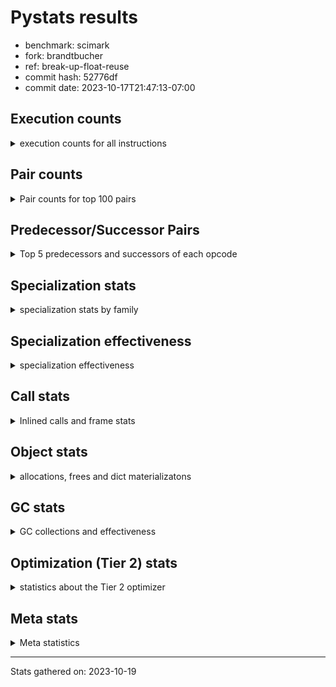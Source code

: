 
# Pystats results

- benchmark: scimark
- fork: brandtbucher
- ref: break-up-float-reuse
- commit hash: 52776df
- commit date: 2023-10-17T21:47:13-07:00

## Execution counts

<details>
<summary> execution counts for all instructions </summary>

|Name | Count | Self | Cumulative | Miss ratio | 
|---|---:|---:|---:|---:|
| LOAD_FAST | 1,254,390,780 | 17.5% | 17.5% |  |
| LOAD_FAST_LOAD_FAST | 743,359,500 | 10.4% | 27.9% |  |
| STORE_FAST | 497,252,220 | 7.0% | 34.9% |  |
| BINARY_SUBSCR | 462,433,680 | 6.5% | 41.4% |  |
| LOAD_CONST | 415,543,380 | 5.8% | 47.2% |  |
| BINARY_OP_ADD_INT | 276,142,920 | 3.9% | 51.0% |  |
| POP_JUMP_IF_FALSE | 268,109,040 | 3.7% | 54.8% |  |
| LOAD_ATTR_INSTANCE_VALUE | 262,318,500 | 3.7% | 58.4% |  |
| SWAP | 244,319,040 | 3.4% | 61.9% |  |
| COPY | 244,312,800 | 3.4% | 65.3% |  |
| STORE_SUBSCR | 190,460,900 | 2.7% | 67.9% |  |
| COMPARE_OP_INT | 182,325,540 | 2.5% | 70.5% |  |
| BINARY_OP_MULTIPLY_FLOAT_NEW | 153,185,280 | 2.1% | 72.6% |  |
| RESUME_CHECK | 142,835,160 | 2.0% | 74.6% |  |
| FOR_ITER_RANGE | 141,877,200 | 2.0% | 76.6% |  |
| LOAD_GLOBAL_BUILTIN | 141,374,160 | 2.0% | 78.6% |  |
| JUMP_BACKWARD | 137,993,940 | 1.9% | 80.5% |  |
| RETURN_VALUE | 135,842,700 | 1.9% | 82.4% |  |
| BINARY_OP_SUBTRACT_FLOAT_LHS | 130,602,180 | 1.8% | 84.2% |  |
| BINARY_OP_ADD_FLOAT_LHS | 115,077,720 | 1.6% | 85.9% |  |
| BINARY_OP_MULTIPLY_INT | 105,275,640 | 1.5% | 87.3% |  |
| BINARY_SUBSCR_GETITEM | 88,538,340 | 1.2% | 88.6% |  |
| BINARY_OP_MULTIPLY_FLOAT_LHS | 85,786,860 | 1.2% | 89.8% |  |
| TO_BOOL_BOOL | 73,060,620 | 1.0% | 90.8% |  |
| JUMP_FORWARD | 70,645,560 | 1.0% | 91.8% |  |
| CALL_ISINSTANCE | 60,337,740 | 0.8% | 92.6% |  |
| BINARY_SUBSCR_LIST_INT | 60,326,340 | 0.8% | 93.5% |  |
| BINARY_OP_ADD_FLOAT_RHS | 54,078,000 | 0.8% | 94.2% |  |
| STORE_FAST_STORE_FAST | 47,903,340 | 0.7% | 94.9% |  |
| CALL_PY_EXACT_ARGS | 47,322,060 | 0.7% | 95.6% |  |
| LOAD_ATTR_METHOD_WITH_VALUES | 47,297,700 | 0.7% | 96.2% |  |
| BINARY_OP_SUBTRACT_INT | 41,629,200 | 0.6% | 96.8% |  |
| BUILD_TUPLE | 35,774,400 | 0.5% | 97.3% |  |
| UNPACK_SEQUENCE_TWO_TUPLE | 35,180,400 | 0.5% | 97.8% |  |
| BINARY_OP | 31,170,840 | 0.4% | 98.2% |  |
| STORE_ATTR_INSTANCE_VALUE | 25,447,740 | 0.4% | 98.6% |  |
| CALL_BUILTIN_CLASS | 20,395,200 | 0.3% | 98.9% |  |
| LOAD_ATTR_NONDESCRIPTOR_WITH_VALUES | 19,097,160 | 0.3% | 99.1% | 0.1% |
| COMPARE_OP | 12,732,100 | 0.2% | 99.3% |  |
| GET_ITER | 7,609,380 | 0.1% | 99.4% |  |
| RETURN_CONST | 6,392,640 | 0.1% | 99.5% |  |
| INTERPRETER_EXIT | 6,373,980 | 0.1% | 99.6% |  |
| POP_JUMP_IF_TRUE | 6,303,000 | 0.1% | 99.7% |  |
| COMPARE_OP_FLOAT | 6,297,000 | 0.1% | 99.8% |  |
| BINARY_OP_SUBTRACT_FLOAT_RHS | 6,078,000 | 0.1% | 99.9% |  |
| BINARY_OP_SUBTRACT_FLOAT_NEW | 5,762,400 | 0.1% | 99.9% |  |
| BINARY_SUBSCR_TUPLE_INT | 1,200,000 | 0.0% | 100.0% |  |
| POP_TOP | 618,840 | 0.0% | 100.0% |  |
| FOR_ITER_GEN | 600,060 | 0.0% | 100.0% |  |
| YIELD_VALUE | 600,000 | 0.0% | 100.0% |  |
| CALL_BUILTIN_O | 423,180 | 0.0% | 100.0% |  |
| LOAD_GLOBAL_MODULE | 218,180 | 0.0% | 100.0% |  |
| LOAD_ATTR_MODULE | 180,800 | 0.0% | 100.0% |  |
| LIST_APPEND | 134,880 | 0.0% | 100.0% |  |
| STORE_FAST_LOAD_FAST | 122,880 | 0.0% | 100.0% |  |
| PUSH_NULL | 121,560 | 0.0% | 100.0% |  |
| EXTENDED_ARG | 60,000 | 0.0% | 100.0% |  |
| BINARY_OP_MULTIPLY_FLOAT_RHS | 60,000 | 0.0% | 100.0% |  |
| CALL | 15,540 | 0.0% | 100.0% |  |
| BUILD_LIST | 13,080 | 0.0% | 100.0% |  |
| STORE_SUBSCR_LIST_INT | 11,400 | 0.0% | 100.0% |  |
| FOR_ITER | 6,100 | 0.0% | 100.0% |  |
| STORE_SLICE | 6,060 | 0.0% | 100.0% |  |
| LOAD_GLOBAL | 1,340 | 0.0% | 100.0% |  |
| LOAD_ATTR | 940 | 0.0% | 100.0% |  |
| LOAD_DEREF | 900 | 0.0% | 100.0% |  |
| CALL_FUNCTION_EX | 600 | 0.0% | 100.0% |  |
| STORE_ATTR | 540 | 0.0% | 100.0% |  |
| NOP | 300 | 0.0% | 100.0% |  |
| LIST_EXTEND | 300 | 0.0% | 100.0% |  |
| COPY_FREE_VARS | 300 | 0.0% | 100.0% |  |
| CALL_INTRINSIC_1 | 300 | 0.0% | 100.0% |  |
| POP_JUMP_IF_NONE | 180 | 0.0% | 100.0% |  |
| LOAD_FAST_AND_CLEAR | 180 | 0.0% | 100.0% |  |
| EXIT_INIT_CHECK | 180 | 0.0% | 100.0% |  |
| CALL_ALLOC_AND_ENTER_INIT | 180 | 0.0% | 100.0% |  |
| RETURN_GENERATOR | 60 | 0.0% | 100.0% |  |
| END_FOR | 60 | 0.0% | 100.0% |  |
| BINARY_SLICE | 60 | 0.0% | 100.0% |  |


</details>

## Pair counts

<details>
<summary> Pair counts for top 100 pairs </summary>

|Pair | Count | Self | Cumulative | 
|---|---:|---:|---:|
| STORE_FAST LOAD_FAST_LOAD_FAST | 249,880,740 | 3.5% | 3.5% |
| LOAD_FAST LOAD_ATTR_INSTANCE_VALUE | 208,647,320 | 2.9% | 6.4% |
| LOAD_FAST_LOAD_FAST BINARY_SUBSCR | 189,857,760 | 2.7% | 9.1% |
| COMPARE_OP_INT POP_JUMP_IF_FALSE | 182,313,540 | 2.5% | 11.6% |
| POP_JUMP_IF_FALSE LOAD_FAST | 165,565,020 | 2.3% | 13.9% |
| LOAD_CONST BINARY_OP_ADD_INT | 152,486,500 | 2.1% | 16.1% |
| LOAD_FAST LOAD_FAST | 147,492,000 | 2.1% | 18.1% |
| LOAD_FAST_LOAD_FAST LOAD_CONST | 144,376,800 | 2.0% | 20.1% |
| LOAD_CONST LOAD_FAST | 142,736,160 | 2.0% | 22.1% |
| JUMP_BACKWARD FOR_ITER_RANGE | 134,267,940 | 1.9% | 24.0% |
| FOR_ITER_RANGE STORE_FAST | 134,145,060 | 1.9% | 25.9% |
| LOAD_ATTR_INSTANCE_VALUE LOAD_FAST | 133,083,960 | 1.9% | 27.8% |
| BINARY_SUBSCR LOAD_FAST | 129,321,000 | 1.8% | 29.6% |
| LOAD_FAST LOAD_CONST | 119,647,920 | 1.7% | 31.2% |
| STORE_FAST LOAD_FAST | 116,460,360 | 1.6% | 32.9% |
| LOAD_FAST BINARY_OP_ADD_INT | 111,320,400 | 1.6% | 34.4% |
| LOAD_FAST BINARY_OP_MULTIPLY_FLOAT_NEW | 110,544,000 | 1.5% | 36.0% |
| BINARY_SUBSCR LOAD_FAST_LOAD_FAST | 107,036,880 | 1.5% | 37.5% |
| STORE_SUBSCR LOAD_FAST_LOAD_FAST | 104,081,400 | 1.5% | 38.9% |
| BINARY_SUBSCR_GETITEM RESUME_CHECK | 88,538,340 | 1.2% | 40.2% |
| SWAP SWAP | 87,582,000 | 1.2% | 41.4% |
| SWAP STORE_SUBSCR | 87,582,000 | 1.2% | 42.6% |
| COPY COPY | 87,582,000 | 1.2% | 43.8% |
| COPY BINARY_SUBSCR | 87,582,000 | 1.2% | 45.1% |
| LOAD_GLOBAL_BUILTIN LOAD_FAST | 73,515,600 | 1.0% | 46.1% |
| TO_BOOL_BOOL POP_JUMP_IF_FALSE | 73,060,620 | 1.0% | 47.1% |
| SWAP COPY | 69,148,800 | 1.0% | 48.1% |
| POP_JUMP_IF_FALSE JUMP_FORWARD | 69,148,800 | 1.0% | 49.0% |
| LOAD_FAST SWAP | 69,148,800 | 1.0% | 50.0% |
| LOAD_ATTR_INSTANCE_VALUE COMPARE_OP_INT | 69,148,800 | 1.0% | 51.0% |
| COPY COMPARE_OP_INT | 69,148,800 | 1.0% | 51.9% |
| BINARY_OP_ADD_INT BINARY_SUBSCR | 68,352,000 | 1.0% | 52.9% |
| BINARY_SUBSCR BINARY_OP_MULTIPLY_FLOAT_LHS | 67,701,000 | 0.9% | 53.8% |
| BINARY_SUBSCR STORE_FAST | 67,452,000 | 0.9% | 54.8% |
| STORE_SUBSCR JUMP_BACKWARD | 67,187,460 | 0.9% | 55.7% |
| STORE_FAST LOAD_CONST | 62,607,300 | 0.9% | 56.6% |
| BINARY_OP_MULTIPLY_INT STORE_FAST | 61,563,180 | 0.9% | 57.5% |
| LOAD_FAST BINARY_OP_SUBTRACT_FLOAT_LHS | 61,440,200 | 0.9% | 58.3% |
| LOAD_FAST BINARY_OP_ADD_FLOAT_LHS | 61,440,000 | 0.9% | 59.2% |
| BINARY_OP_SUBTRACT_FLOAT_LHS LOAD_FAST_LOAD_FAST | 61,440,000 | 0.9% | 60.0% |
| BINARY_OP_ADD_FLOAT_LHS SWAP | 61,440,000 | 0.9% | 60.9% |
| RESUME_CHECK LOAD_GLOBAL_BUILTIN | 60,337,980 | 0.8% | 61.7% |
| LOAD_GLOBAL_BUILTIN CALL_ISINSTANCE | 60,337,740 | 0.8% | 62.6% |
| LOAD_FAST LOAD_GLOBAL_BUILTIN | 60,337,740 | 0.8% | 63.4% |
| CALL_ISINSTANCE TO_BOOL_BOOL | 60,337,740 | 0.8% | 64.3% |
| LOAD_FAST_LOAD_FAST BINARY_SUBSCR_GETITEM | 59,726,340 | 0.8% | 65.1% |
| LOAD_FAST BINARY_SUBSCR_LIST_INT | 59,726,340 | 0.8% | 65.9% |
| BINARY_SUBSCR_LIST_INT RETURN_VALUE | 59,726,340 | 0.8% | 66.8% |
| RETURN_VALUE LOAD_FAST | 59,714,940 | 0.8% | 67.6% |
| STORE_FAST JUMP_BACKWARD | 58,879,080 | 0.8% | 68.4% |
| BINARY_OP_ADD_INT BINARY_OP_MULTIPLY_INT | 55,302,000 | 0.8% | 69.2% |
| LOAD_FAST_LOAD_FAST LOAD_ATTR_INSTANCE_VALUE | 53,671,080 | 0.8% | 70.0% |
| BINARY_OP_SUBTRACT_FLOAT_LHS STORE_FAST | 49,460,880 | 0.7% | 70.7% |
| BINARY_OP_MULTIPLY_FLOAT_NEW LOAD_FAST | 49,224,000 | 0.7% | 71.3% |
| BINARY_SUBSCR BINARY_SUBSCR | 48,112,980 | 0.7% | 72.0% |
| LOAD_FAST_LOAD_FAST LOAD_FAST_LOAD_FAST | 48,000,120 | 0.7% | 72.7% |
| BINARY_OP_MULTIPLY_FLOAT_LHS BINARY_OP_ADD_FLOAT_RHS | 48,000,000 | 0.7% | 73.4% |
| BINARY_OP_ADD_FLOAT_RHS STORE_FAST | 48,000,000 | 0.7% | 74.0% |
| CALL_PY_EXACT_ARGS RESUME_CHECK | 47,322,000 | 0.7% | 74.7% |
| RESUME_CHECK LOAD_FAST | 47,312,640 | 0.7% | 75.4% |
| LOAD_FAST LOAD_ATTR_METHOD_WITH_VALUES | 47,174,640 | 0.7% | 76.0% |
| LOAD_FAST_LOAD_FAST LOAD_FAST | 45,723,780 | 0.6% | 76.7% |
| BINARY_OP_ADD_INT STORE_SUBSCR | 39,732,000 | 0.6% | 77.2% |
| LOAD_FAST BINARY_SUBSCR | 39,716,940 | 0.6% | 77.8% |
| LOAD_FAST_LOAD_FAST COPY | 36,864,000 | 0.5% | 78.3% |
| BINARY_OP_MULTIPLY_FLOAT_NEW BINARY_OP_SUBTRACT_FLOAT_LHS | 36,738,000 | 0.5% | 78.8% |
| JUMP_FORWARD LOAD_FAST_LOAD_FAST | 36,071,160 | 0.5% | 79.3% |
| LOAD_CONST BINARY_OP_SUBTRACT_INT | 35,551,200 | 0.5% | 79.8% |
| UNPACK_SEQUENCE_TWO_TUPLE STORE_FAST_STORE_FAST | 35,180,400 | 0.5% | 80.3% |
| LOAD_FAST_LOAD_FAST CALL_PY_EXACT_ARGS | 34,586,440 | 0.5% | 80.8% |
| RESUME_CHECK LOAD_CONST | 34,580,460 | 0.5% | 81.3% |
| LOAD_FAST UNPACK_SEQUENCE_TWO_TUPLE | 34,574,400 | 0.5% | 81.7% |
| LOAD_ATTR_METHOD_WITH_VALUES LOAD_FAST_LOAD_FAST | 34,574,400 | 0.5% | 82.2% |
| LOAD_ATTR_INSTANCE_VALUE BINARY_OP_MULTIPLY_INT | 34,574,400 | 0.5% | 82.7% |
| JUMP_FORWARD LOAD_CONST | 34,574,400 | 0.5% | 83.2% |
| BINARY_OP_MULTIPLY_INT LOAD_FAST | 34,574,400 | 0.5% | 83.7% |
| BINARY_OP_ADD_INT RETURN_VALUE | 34,574,400 | 0.5% | 84.2% |
| LOAD_FAST_LOAD_FAST STORE_SUBSCR | 33,707,400 | 0.5% | 84.6% |
| BINARY_OP STORE_FAST | 31,004,340 | 0.4% | 85.1% |
| BINARY_OP_ADD_INT COPY | 30,720,000 | 0.4% | 85.5% |
| BINARY_OP_ADD_INT LOAD_FAST | 30,659,280 | 0.4% | 85.9% |
| BINARY_OP_MULTIPLY_FLOAT_NEW BINARY_OP_ADD_FLOAT_LHS | 30,582,000 | 0.4% | 86.3% |
| BINARY_OP_SUBTRACT_INT STORE_FAST | 30,033,000 | 0.4% | 86.8% |
| STORE_FAST_STORE_FAST LOAD_FAST | 29,412,000 | 0.4% | 87.2% |
| RETURN_VALUE BINARY_SUBSCR | 28,812,000 | 0.4% | 87.6% |
| BUILD_TUPLE BINARY_SUBSCR_GETITEM | 28,812,000 | 0.4% | 88.0% |
| BINARY_SUBSCR RETURN_VALUE | 28,812,000 | 0.4% | 88.4% |
| POP_JUMP_IF_FALSE LOAD_FAST_LOAD_FAST | 28,688,340 | 0.4% | 88.8% |
| LOAD_CONST COMPARE_OP_INT | 25,517,880 | 0.4% | 89.1% |
| LOAD_FAST_LOAD_FAST STORE_ATTR_INSTANCE_VALUE | 25,446,200 | 0.4% | 89.5% |
| STORE_ATTR_INSTANCE_VALUE LOAD_FAST | 25,445,940 | 0.4% | 89.9% |
| BINARY_OP_ADD_FLOAT_LHS STORE_FAST | 24,582,000 | 0.3% | 90.2% |
| LOAD_CONST BINARY_OP | 24,570,460 | 0.3% | 90.5% |
| LOAD_FAST_LOAD_FAST BINARY_OP_MULTIPLY_FLOAT_NEW | 24,156,000 | 0.3% | 90.9% |
| LOAD_FAST BUILD_TUPLE | 23,649,600 | 0.3% | 91.2% |
| LOAD_FAST COPY | 19,998,000 | 0.3% | 91.5% |
| BINARY_OP_SUBTRACT_FLOAT_LHS SWAP | 19,701,000 | 0.3% | 91.8% |
| BINARY_OP_MULTIPLY_FLOAT_LHS BINARY_OP_SUBTRACT_FLOAT_LHS | 19,701,000 | 0.3% | 92.0% |
| LOAD_FAST_LOAD_FAST COMPARE_OP_INT | 18,492,000 | 0.3% | 92.3% |
| BINARY_OP_ADD_FLOAT_LHS LOAD_FAST_LOAD_FAST | 17,290,260 | 0.2% | 92.5% |


</details>

## Predecessor/Successor Pairs

<details>
<summary> Top 5 predecessors and successors of each opcode </summary>

### BINARY_SLICE

<details>
<summary> Successors and predecessors for BINARY_SLICE </summary>

|Predecessors | Count | Percentage | 
|---|---:|---:|
| LOAD_CONST | 60 | 100.0% |

|Successors | Count | Percentage | 
|---|---:|---:|
| LOAD_FAST | 60 | 100.0% |


</details>

### STORE_SLICE

<details>
<summary> Successors and predecessors for STORE_SLICE </summary>

|Predecessors | Count | Percentage | 
|---|---:|---:|
| LOAD_CONST | 6,060 | 100.0% |

|Successors | Count | Percentage | 
|---|---:|---:|
| JUMP_BACKWARD | 6,000 | 99.0% |
| LOAD_FAST | 60 | 1.0% |


</details>

### BINARY_SUBSCR

<details>
<summary> Successors and predecessors for BINARY_SUBSCR </summary>

|Predecessors | Count | Percentage | 
|---|---:|---:|
| LOAD_FAST_LOAD_FAST | 189,857,760 | 41.1% |
| COPY | 87,582,000 | 18.9% |
| BINARY_OP_ADD_INT | 68,352,000 | 14.8% |
| BINARY_SUBSCR | 48,112,980 | 10.4% |
| LOAD_FAST | 39,716,940 | 8.6% |

|Successors | Count | Percentage | 
|---|---:|---:|
| LOAD_FAST | 129,321,000 | 28.0% |
| LOAD_FAST_LOAD_FAST | 107,036,880 | 23.1% |
| BINARY_OP_MULTIPLY_FLOAT_LHS | 67,701,000 | 14.6% |
| STORE_FAST | 67,452,000 | 14.6% |
| BINARY_SUBSCR | 48,112,980 | 10.4% |


</details>

### GET_ITER

<details>
<summary> Successors and predecessors for GET_ITER </summary>

|Predecessors | Count | Percentage | 
|---|---:|---:|
| CALL_BUILTIN_CLASS | 7,608,960 | 100.0% |
| LOAD_FAST | 300 | 0.0% |
| RETURN_GENERATOR | 60 | 0.0% |
| CALL | 60 | 0.0% |

|Successors | Count | Percentage | 
|---|---:|---:|
| FOR_ITER_RANGE | 7,609,080 | 100.0% |
| LOAD_FAST_AND_CLEAR | 180 | 0.0% |
| FOR_ITER_GEN | 60 | 0.0% |
| FOR_ITER | 60 | 0.0% |


</details>

### NOP

<details>
<summary> Successors and predecessors for NOP </summary>

|Predecessors | Count | Percentage | 
|---|---:|---:|
| POP_TOP | 300 | 100.0% |

|Successors | Count | Percentage | 
|---|---:|---:|
| LOAD_DEREF | 300 | 100.0% |


</details>

### POP_TOP

<details>
<summary> Successors and predecessors for POP_TOP </summary>

|Predecessors | Count | Percentage | 
|---|---:|---:|
| RESUME_CHECK | 600,000 | 97.0% |
| RETURN_CONST | 18,420 | 3.0% |
| CALL | 300 | 0.0% |
| RETURN_VALUE | 60 | 0.0% |
| FOR_ITER_GEN | 60 | 0.0% |

|Successors | Count | Percentage | 
|---|---:|---:|
| JUMP_BACKWARD | 603,180 | 97.5% |
| LOAD_CONST | 9,180 | 1.5% |
| RETURN_CONST | 3,060 | 0.5% |
| LOAD_GLOBAL_MODULE | 3,040 | 0.5% |
| NOP | 300 | 0.0% |


</details>

### PUSH_NULL

<details>
<summary> Successors and predecessors for PUSH_NULL </summary>

|Predecessors | Count | Percentage | 
|---|---:|---:|
| LOAD_ATTR_MODULE | 120,800 | 99.4% |
| LOAD_DEREF | 600 | 0.5% |
| LOAD_ATTR | 100 | 0.1% |
| LOAD_FAST | 60 | 0.0% |

|Successors | Count | Percentage | 
|---|---:|---:|
| LOAD_FAST | 120,600 | 99.2% |
| CALL | 900 | 0.7% |
| LOAD_FAST_LOAD_FAST | 60 | 0.0% |


</details>

### RETURN_VALUE

<details>
<summary> Successors and predecessors for RETURN_VALUE </summary>

|Predecessors | Count | Percentage | 
|---|---:|---:|
| BINARY_SUBSCR_LIST_INT | 59,726,340 | 44.0% |
| BINARY_OP_ADD_INT | 34,574,400 | 25.5% |
| BINARY_SUBSCR | 28,812,000 | 21.2% |
| BINARY_OP_MULTIPLY_FLOAT_NEW | 12,722,880 | 9.4% |
| LOAD_FAST | 6,120 | 0.0% |

|Successors | Count | Percentage | 
|---|---:|---:|
| LOAD_FAST | 59,714,940 | 44.0% |
| BINARY_SUBSCR | 28,812,000 | 21.2% |
| BINARY_OP_ADD_FLOAT_LHS | 17,287,200 | 12.7% |
| STORE_FAST | 12,006,300 | 8.8% |
| LOAD_FAST_LOAD_FAST | 6,368,100 | 4.7% |


</details>

### STORE_SUBSCR

<details>
<summary> Successors and predecessors for STORE_SUBSCR </summary>

|Predecessors | Count | Percentage | 
|---|---:|---:|
| SWAP | 87,582,000 | 46.0% |
| BINARY_OP_ADD_INT | 39,732,000 | 20.9% |
| LOAD_FAST_LOAD_FAST | 33,707,400 | 17.7% |
| LOAD_FAST | 16,667,940 | 8.8% |
| BUILD_TUPLE | 6,362,400 | 3.3% |

|Successors | Count | Percentage | 
|---|---:|---:|
| LOAD_FAST_LOAD_FAST | 104,081,400 | 54.6% |
| JUMP_BACKWARD | 67,187,460 | 35.3% |
| LOAD_FAST | 12,782,880 | 6.7% |
| RETURN_CONST | 6,362,400 | 3.3% |
| STORE_SUBSCR | 46,700 | 0.0% |


</details>

### BINARY_OP

<details>
<summary> Successors and predecessors for BINARY_OP </summary>

|Predecessors | Count | Percentage | 
|---|---:|---:|
| LOAD_CONST | 24,570,460 | 78.8% |
| LOAD_ATTR_NONDESCRIPTOR_WITH_VALUES | 6,367,980 | 20.4% |
| LOAD_FAST | 81,540 | 0.3% |
| LOAD_FAST_LOAD_FAST | 66,220 | 0.2% |
| BINARY_OP_MULTIPLY_FLOAT_RHS | 60,000 | 0.2% |

|Successors | Count | Percentage | 
|---|---:|---:|
| STORE_FAST | 31,004,340 | 99.5% |
| LOAD_GLOBAL_MODULE | 60,000 | 0.2% |
| CALL_BUILTIN_O | 60,000 | 0.2% |
| BINARY_OP | 15,580 | 0.0% |
| LIST_APPEND | 12,000 | 0.0% |


</details>

### BUILD_LIST

<details>
<summary> Successors and predecessors for BUILD_LIST </summary>

|Predecessors | Count | Percentage | 
|---|---:|---:|
| LOAD_CONST | 12,600 | 96.3% |
| LOAD_FAST | 300 | 2.3% |
| SWAP | 180 | 1.4% |

|Successors | Count | Percentage | 
|---|---:|---:|
| CALL | 12,600 | 96.3% |
| LOAD_DEREF | 300 | 2.3% |
| SWAP | 180 | 1.4% |


</details>

### CALL

<details>
<summary> Successors and predecessors for CALL </summary>

|Predecessors | Count | Percentage | 
|---|---:|---:|
| BUILD_LIST | 12,600 | 81.1% |
| PUSH_NULL | 900 | 5.8% |
| CALL | 760 | 4.9% |
| LOAD_FAST | 500 | 3.2% |
| LOAD_FAST_LOAD_FAST | 260 | 1.7% |

|Successors | Count | Percentage | 
|---|---:|---:|
| LOAD_FAST | 12,660 | 81.5% |
| CALL | 760 | 4.9% |
| STORE_FAST | 720 | 4.6% |
| CALL_BUILTIN_CLASS | 320 | 2.1% |
| POP_TOP | 300 | 1.9% |


</details>

### CALL_FUNCTION_EX

<details>
<summary> Successors and predecessors for CALL_FUNCTION_EX </summary>

|Predecessors | Count | Percentage | 
|---|---:|---:|
| LOAD_FAST | 300 | 50.0% |
| CALL_INTRINSIC_1 | 300 | 50.0% |

|Successors | Count | Percentage | 
|---|---:|---:|
| RESUME_CHECK | 300 | 50.0% |
| COPY_FREE_VARS | 300 | 50.0% |


</details>

### CALL_INTRINSIC_1

<details>
<summary> Successors and predecessors for CALL_INTRINSIC_1 </summary>

|Predecessors | Count | Percentage | 
|---|---:|---:|
| LIST_EXTEND | 300 | 100.0% |

|Successors | Count | Percentage | 
|---|---:|---:|
| CALL_FUNCTION_EX | 300 | 100.0% |


</details>

### COMPARE_OP

<details>
<summary> Successors and predecessors for COMPARE_OP </summary>

|Predecessors | Count | Percentage | 
|---|---:|---:|
| LOAD_CONST | 12,728,940 | 100.0% |
| COMPARE_OP | 3,160 | 0.0% |

|Successors | Count | Percentage | 
|---|---:|---:|
| POP_JUMP_IF_FALSE | 12,728,880 | 100.0% |
| COMPARE_OP | 3,160 | 0.0% |
| COMPARE_OP_INT | 60 | 0.0% |


</details>

### COPY_FREE_VARS

<details>
<summary> Successors and predecessors for COPY_FREE_VARS </summary>

|Predecessors | Count | Percentage | 
|---|---:|---:|
| CALL_FUNCTION_EX | 300 | 100.0% |

|Successors | Count | Percentage | 
|---|---:|---:|
| RESUME_CHECK | 300 | 100.0% |


</details>

### FOR_ITER

<details>
<summary> Successors and predecessors for FOR_ITER </summary>

|Predecessors | Count | Percentage | 
|---|---:|---:|
| JUMP_BACKWARD | 6,000 | 98.4% |
| GET_ITER | 60 | 1.0% |
| FOR_ITER | 40 | 0.7% |

|Successors | Count | Percentage | 
|---|---:|---:|
| UNPACK_SEQUENCE_TWO_TUPLE | 6,000 | 98.4% |
| RETURN_CONST | 60 | 1.0% |
| FOR_ITER | 40 | 0.7% |


</details>

### JUMP_BACKWARD

<details>
<summary> Successors and predecessors for JUMP_BACKWARD </summary>

|Predecessors | Count | Percentage | 
|---|---:|---:|
| STORE_SUBSCR | 67,187,460 | 48.7% |
| STORE_FAST | 58,879,080 | 42.7% |
| FOR_ITER_RANGE | 6,507,360 | 4.7% |
| POP_JUMP_IF_FALSE | 3,066,000 | 2.2% |
| POP_JUMP_IF_TRUE | 1,555,980 | 1.1% |

|Successors | Count | Percentage | 
|---|---:|---:|
| FOR_ITER_RANGE | 134,267,940 | 97.3% |
| LOAD_FAST_LOAD_FAST | 3,012,000 | 2.2% |
| FOR_ITER_GEN | 600,000 | 0.4% |
| LOAD_FAST | 54,000 | 0.0% |
| LOAD_CONST | 54,000 | 0.0% |


</details>

### LIST_EXTEND

<details>
<summary> Successors and predecessors for LIST_EXTEND </summary>

|Predecessors | Count | Percentage | 
|---|---:|---:|
| LOAD_DEREF | 300 | 100.0% |

|Successors | Count | Percentage | 
|---|---:|---:|
| CALL_INTRINSIC_1 | 300 | 100.0% |


</details>

### LOAD_ATTR

<details>
<summary> Successors and predecessors for LOAD_ATTR </summary>

|Predecessors | Count | Percentage | 
|---|---:|---:|
| LOAD_FAST | 340 | 36.2% |
| LOAD_GLOBAL_MODULE | 300 | 31.9% |
| LOAD_FAST_LOAD_FAST | 180 | 19.1% |
| LOAD_GLOBAL | 100 | 10.6% |
| RETURN_VALUE | 20 | 2.1% |

|Successors | Count | Percentage | 
|---|---:|---:|
| LOAD_ATTR_NONDESCRIPTOR_WITH_VALUES | 300 | 31.9% |
| LOAD_ATTR_MODULE | 300 | 31.9% |
| LOAD_ATTR_METHOD_WITH_VALUES | 140 | 14.9% |
| PUSH_NULL | 100 | 10.6% |
| LOAD_ATTR_INSTANCE_VALUE | 100 | 10.6% |


</details>

### LOAD_CONST

<details>
<summary> Successors and predecessors for LOAD_CONST </summary>

|Predecessors | Count | Percentage | 
|---|---:|---:|
| LOAD_FAST_LOAD_FAST | 144,376,800 | 34.7% |
| LOAD_FAST | 119,647,920 | 28.8% |
| STORE_FAST | 62,607,300 | 15.1% |
| RESUME_CHECK | 34,580,460 | 8.3% |
| JUMP_FORWARD | 34,574,400 | 8.3% |

|Successors | Count | Percentage | 
|---|---:|---:|
| BINARY_OP_ADD_INT | 152,486,500 | 36.7% |
| LOAD_FAST | 142,736,160 | 34.3% |
| BINARY_OP_SUBTRACT_INT | 35,551,200 | 8.6% |
| COMPARE_OP_INT | 25,517,880 | 6.1% |
| BINARY_OP | 24,570,460 | 5.9% |


</details>

### LOAD_DEREF

<details>
<summary> Successors and predecessors for LOAD_DEREF </summary>

|Predecessors | Count | Percentage | 
|---|---:|---:|
| RESUME_CHECK | 300 | 33.3% |
| NOP | 300 | 33.3% |
| BUILD_LIST | 300 | 33.3% |

|Successors | Count | Percentage | 
|---|---:|---:|
| PUSH_NULL | 600 | 66.7% |
| LIST_EXTEND | 300 | 33.3% |


</details>

### LOAD_FAST

<details>
<summary> Successors and predecessors for LOAD_FAST </summary>

|Predecessors | Count | Percentage | 
|---|---:|---:|
| POP_JUMP_IF_FALSE | 165,565,020 | 13.2% |
| LOAD_FAST | 147,492,000 | 11.8% |
| LOAD_CONST | 142,736,160 | 11.4% |
| LOAD_ATTR_INSTANCE_VALUE | 133,083,960 | 10.6% |
| BINARY_SUBSCR | 129,321,000 | 10.3% |

|Successors | Count | Percentage | 
|---|---:|---:|
| LOAD_ATTR_INSTANCE_VALUE | 208,647,320 | 16.6% |
| LOAD_FAST | 147,492,000 | 11.8% |
| LOAD_CONST | 119,647,920 | 9.5% |
| BINARY_OP_ADD_INT | 111,320,400 | 8.9% |
| BINARY_OP_MULTIPLY_FLOAT_NEW | 110,544,000 | 8.8% |


</details>

### LOAD_FAST_LOAD_FAST

<details>
<summary> Successors and predecessors for LOAD_FAST_LOAD_FAST </summary>

|Predecessors | Count | Percentage | 
|---|---:|---:|
| STORE_FAST | 249,880,740 | 33.6% |
| BINARY_SUBSCR | 107,036,880 | 14.4% |
| STORE_SUBSCR | 104,081,400 | 14.0% |
| BINARY_OP_SUBTRACT_FLOAT_LHS | 61,440,000 | 8.3% |
| LOAD_FAST_LOAD_FAST | 48,000,120 | 6.5% |

|Successors | Count | Percentage | 
|---|---:|---:|
| BINARY_SUBSCR | 189,857,760 | 25.5% |
| LOAD_CONST | 144,376,800 | 19.4% |
| BINARY_SUBSCR_GETITEM | 59,726,340 | 8.0% |
| LOAD_ATTR_INSTANCE_VALUE | 53,671,080 | 7.2% |
| LOAD_FAST_LOAD_FAST | 48,000,120 | 6.5% |


</details>

### LOAD_GLOBAL

<details>
<summary> Successors and predecessors for LOAD_GLOBAL </summary>

|Predecessors | Count | Percentage | 
|---|---:|---:|
| STORE_FAST | 540 | 40.3% |
| RESUME_CHECK | 220 | 16.4% |
| RETURN_VALUE | 200 | 14.9% |
| STORE_ATTR_INSTANCE_VALUE | 140 | 10.4% |
| FOR_ITER_RANGE | 140 | 10.4% |

|Successors | Count | Percentage | 
|---|---:|---:|
| LOAD_GLOBAL_MODULE | 760 | 56.7% |
| LOAD_GLOBAL_BUILTIN | 480 | 35.8% |
| LOAD_ATTR | 100 | 7.5% |


</details>

### POP_JUMP_IF_FALSE

<details>
<summary> Successors and predecessors for POP_JUMP_IF_FALSE </summary>

|Predecessors | Count | Percentage | 
|---|---:|---:|
| COMPARE_OP_INT | 182,313,540 | 68.0% |
| TO_BOOL_BOOL | 73,060,620 | 27.3% |
| COMPARE_OP | 12,728,880 | 4.7% |
| EXTENDED_ARG | 6,000 | 0.0% |

|Successors | Count | Percentage | 
|---|---:|---:|
| LOAD_FAST | 165,565,020 | 61.8% |
| JUMP_FORWARD | 69,148,800 | 25.8% |
| LOAD_FAST_LOAD_FAST | 28,688,340 | 10.7% |
| JUMP_BACKWARD | 3,066,000 | 1.1% |
| LOAD_CONST | 1,511,880 | 0.6% |


</details>

### POP_JUMP_IF_NONE

<details>
<summary> Successors and predecessors for POP_JUMP_IF_NONE </summary>

|Predecessors | Count | Percentage | 
|---|---:|---:|
| LOAD_FAST | 180 | 100.0% |

|Successors | Count | Percentage | 
|---|---:|---:|
| RETURN_CONST | 180 | 100.0% |


</details>

### POP_JUMP_IF_TRUE

<details>
<summary> Successors and predecessors for POP_JUMP_IF_TRUE </summary>

|Predecessors | Count | Percentage | 
|---|---:|---:|
| COMPARE_OP_FLOAT | 6,297,000 | 99.9% |
| COMPARE_OP_INT | 6,000 | 0.1% |

|Successors | Count | Percentage | 
|---|---:|---:|
| LOAD_FAST | 4,741,080 | 75.2% |
| JUMP_BACKWARD | 1,555,980 | 24.7% |
| LOAD_GLOBAL_BUILTIN | 5,940 | 0.1% |


</details>

### STORE_ATTR

<details>
<summary> Successors and predecessors for STORE_ATTR </summary>

|Predecessors | Count | Percentage | 
|---|---:|---:|
| LOAD_FAST | 440 | 81.5% |
| LOAD_FAST_LOAD_FAST | 100 | 18.5% |

|Successors | Count | Percentage | 
|---|---:|---:|
| STORE_ATTR_INSTANCE_VALUE | 540 | 100.0% |


</details>

### STORE_FAST

<details>
<summary> Successors and predecessors for STORE_FAST </summary>

|Predecessors | Count | Percentage | 
|---|---:|---:|
| FOR_ITER_RANGE | 134,145,060 | 27.0% |
| BINARY_SUBSCR | 67,452,000 | 13.6% |
| BINARY_OP_MULTIPLY_INT | 61,563,180 | 12.4% |
| BINARY_OP_SUBTRACT_FLOAT_LHS | 49,460,880 | 9.9% |
| BINARY_OP_ADD_FLOAT_RHS | 48,000,000 | 9.7% |

|Successors | Count | Percentage | 
|---|---:|---:|
| LOAD_FAST_LOAD_FAST | 249,880,740 | 50.3% |
| LOAD_FAST | 116,460,360 | 23.4% |
| LOAD_CONST | 62,607,300 | 12.6% |
| JUMP_BACKWARD | 58,879,080 | 11.8% |
| LOAD_GLOBAL_BUILTIN | 7,788,620 | 1.6% |


</details>

### BINARY_OP_ADD_FLOAT_RHS

<details>
<summary> Successors and predecessors for BINARY_OP_ADD_FLOAT_RHS </summary>

|Predecessors | Count | Percentage | 
|---|---:|---:|
| BINARY_OP_MULTIPLY_FLOAT_LHS | 48,000,000 | 88.8% |
| BINARY_OP_MULTIPLY_FLOAT_NEW | 6,078,000 | 11.2% |

|Successors | Count | Percentage | 
|---|---:|---:|
| STORE_FAST | 48,000,000 | 88.8% |
| LOAD_FAST_LOAD_FAST | 6,078,000 | 11.2% |


</details>

### BINARY_OP_ADD_INT

<details>
<summary> Successors and predecessors for BINARY_OP_ADD_INT </summary>

|Predecessors | Count | Percentage | 
|---|---:|---:|
| LOAD_CONST | 152,486,500 | 55.2% |
| LOAD_FAST | 111,320,400 | 40.3% |
| LOAD_FAST_LOAD_FAST | 12,336,000 | 4.5% |
| BINARY_OP | 20 | 0.0% |

|Successors | Count | Percentage | 
|---|---:|---:|
| BINARY_SUBSCR | 68,352,000 | 24.8% |
| BINARY_OP_MULTIPLY_INT | 55,302,000 | 20.0% |
| STORE_SUBSCR | 39,732,000 | 14.4% |
| RETURN_VALUE | 34,574,400 | 12.5% |
| COPY | 30,720,000 | 11.1% |


</details>

### BINARY_OP_MULTIPLY_FLOAT_LHS

<details>
<summary> Successors and predecessors for BINARY_OP_MULTIPLY_FLOAT_LHS </summary>

|Predecessors | Count | Percentage | 
|---|---:|---:|
| BINARY_SUBSCR | 67,701,000 | 78.9% |
| LOAD_FAST | 6,501,000 | 7.6% |
| RETURN_VALUE | 5,762,400 | 6.7% |
| BINARY_OP_ADD_FLOAT_LHS | 5,762,400 | 6.7% |
| LOAD_ATTR_MODULE | 60,000 | 0.1% |

|Successors | Count | Percentage | 
|---|---:|---:|
| BINARY_OP_ADD_FLOAT_RHS | 48,000,000 | 56.0% |
| BINARY_OP_SUBTRACT_FLOAT_LHS | 19,701,000 | 23.0% |
| SWAP | 6,441,000 | 7.5% |
| LOAD_CONST | 5,822,400 | 6.8% |
| BINARY_OP_ADD_FLOAT_LHS | 5,762,400 | 6.7% |


</details>

### BINARY_OP_MULTIPLY_INT

<details>
<summary> Successors and predecessors for BINARY_OP_MULTIPLY_INT </summary>

|Predecessors | Count | Percentage | 
|---|---:|---:|
| BINARY_OP_ADD_INT | 55,302,000 | 52.5% |
| LOAD_ATTR_INSTANCE_VALUE | 34,574,400 | 32.8% |
| LOAD_FAST | 12,276,040 | 11.7% |
| LOAD_FAST_LOAD_FAST | 3,003,140 | 2.9% |
| LOAD_CONST | 120,000 | 0.1% |

|Successors | Count | Percentage | 
|---|---:|---:|
| STORE_FAST | 61,563,180 | 58.5% |
| LOAD_FAST | 34,574,400 | 32.8% |
| CALL_BUILTIN_CLASS | 6,138,000 | 5.8% |
| LOAD_FAST_LOAD_FAST | 3,000,000 | 2.8% |
| BINARY_OP | 60 | 0.0% |


</details>

### BINARY_OP_SUBTRACT_FLOAT_LHS

<details>
<summary> Successors and predecessors for BINARY_OP_SUBTRACT_FLOAT_LHS </summary>

|Predecessors | Count | Percentage | 
|---|---:|---:|
| LOAD_FAST | 61,440,200 | 47.0% |
| BINARY_OP_MULTIPLY_FLOAT_NEW | 36,738,000 | 28.1% |
| BINARY_OP_MULTIPLY_FLOAT_LHS | 19,701,000 | 15.1% |
| BINARY_SUBSCR | 12,722,880 | 9.7% |
| BINARY_OP | 100 | 0.0% |

|Successors | Count | Percentage | 
|---|---:|---:|
| LOAD_FAST_LOAD_FAST | 61,440,000 | 47.0% |
| STORE_FAST | 49,460,880 | 37.9% |
| SWAP | 19,701,000 | 15.1% |
| RETURN_VALUE | 300 | 0.0% |


</details>

### CALL_BUILTIN_CLASS

<details>
<summary> Successors and predecessors for CALL_BUILTIN_CLASS </summary>

|Predecessors | Count | Percentage | 
|---|---:|---:|
| LOAD_FAST | 13,231,320 | 64.9% |
| BINARY_OP_MULTIPLY_INT | 6,138,000 | 30.1% |
| BINARY_SUBSCR | 960,000 | 4.7% |
| BINARY_OP_SUBTRACT_INT | 59,400 | 0.3% |
| LOAD_ATTR_INSTANCE_VALUE | 6,040 | 0.0% |

|Successors | Count | Percentage | 
|---|---:|---:|
| BINARY_OP_MULTIPLY_FLOAT_NEW | 12,722,880 | 62.4% |
| GET_ITER | 7,608,960 | 37.3% |
| BINARY_OP_MULTIPLY_FLOAT_RHS | 60,000 | 0.3% |
| BINARY_OP | 3,000 | 0.0% |
| STORE_FAST | 300 | 0.0% |


</details>

### CALL_PY_EXACT_ARGS

<details>
<summary> Successors and predecessors for CALL_PY_EXACT_ARGS </summary>

|Predecessors | Count | Percentage | 
|---|---:|---:|
| LOAD_FAST_LOAD_FAST | 34,586,440 | 73.1% |
| LOAD_ATTR_METHOD_WITH_VALUES | 12,722,920 | 26.9% |
| LOAD_FAST | 6,400 | 0.0% |
| LOAD_CONST | 6,000 | 0.0% |
| CALL | 300 | 0.0% |

|Successors | Count | Percentage | 
|---|---:|---:|
| RESUME_CHECK | 47,322,000 | 100.0% |
| RETURN_GENERATOR | 60 | 0.0% |


</details>

### COMPARE_OP_INT

<details>
<summary> Successors and predecessors for COMPARE_OP_INT </summary>

|Predecessors | Count | Percentage | 
|---|---:|---:|
| LOAD_ATTR_INSTANCE_VALUE | 69,148,800 | 37.9% |
| COPY | 69,148,800 | 37.9% |
| LOAD_CONST | 25,517,880 | 14.0% |
| LOAD_FAST_LOAD_FAST | 18,492,000 | 10.1% |
| BINARY_OP_SUBTRACT_INT | 12,000 | 0.0% |

|Successors | Count | Percentage | 
|---|---:|---:|
| POP_JUMP_IF_FALSE | 182,313,540 | 100.0% |
| POP_JUMP_IF_TRUE | 6,000 | 0.0% |
| EXTENDED_ARG | 6,000 | 0.0% |


</details>

### FOR_ITER_RANGE

<details>
<summary> Successors and predecessors for FOR_ITER_RANGE </summary>

|Predecessors | Count | Percentage | 
|---|---:|---:|
| JUMP_BACKWARD | 134,267,940 | 94.6% |
| GET_ITER | 7,609,080 | 5.4% |
| SWAP | 180 | 0.0% |

|Successors | Count | Percentage | 
|---|---:|---:|
| STORE_FAST | 134,145,060 | 94.6% |
| JUMP_BACKWARD | 6,507,360 | 4.6% |
| LOAD_FAST_LOAD_FAST | 971,940 | 0.7% |
| STORE_FAST_LOAD_FAST | 122,880 | 0.1% |
| LOAD_GLOBAL_BUILTIN | 60,040 | 0.0% |


</details>

### LOAD_ATTR_MODULE

<details>
<summary> Successors and predecessors for LOAD_ATTR_MODULE </summary>

|Predecessors | Count | Percentage | 
|---|---:|---:|
| LOAD_GLOBAL_MODULE | 180,500 | 99.8% |
| LOAD_ATTR | 300 | 0.2% |

|Successors | Count | Percentage | 
|---|---:|---:|
| PUSH_NULL | 120,800 | 66.8% |
| BINARY_OP_MULTIPLY_FLOAT_LHS | 60,000 | 33.2% |


</details>

### LOAD_GLOBAL_BUILTIN

<details>
<summary> Successors and predecessors for LOAD_GLOBAL_BUILTIN </summary>

|Predecessors | Count | Percentage | 
|---|---:|---:|
| RESUME_CHECK | 60,337,980 | 42.7% |
| LOAD_FAST | 60,337,740 | 42.7% |
| LOAD_ATTR_NONDESCRIPTOR_WITH_VALUES | 12,722,880 | 9.0% |
| STORE_FAST | 7,788,620 | 5.5% |
| LOAD_CONST | 63,040 | 0.0% |

|Successors | Count | Percentage | 
|---|---:|---:|
| LOAD_FAST | 73,515,600 | 52.0% |
| CALL_ISINSTANCE | 60,337,740 | 42.7% |
| LOAD_CONST | 6,257,580 | 4.4% |
| LOAD_FAST_LOAD_FAST | 1,263,240 | 0.9% |


</details>

### LOAD_GLOBAL_MODULE

<details>
<summary> Successors and predecessors for LOAD_GLOBAL_MODULE </summary>

|Predecessors | Count | Percentage | 
|---|---:|---:|
| STORE_FAST | 138,760 | 63.6% |
| BINARY_OP | 60,000 | 27.5% |
| POP_JUMP_IF_FALSE | 12,000 | 5.5% |
| RESUME_CHECK | 3,200 | 1.5% |
| POP_TOP | 3,040 | 1.4% |

|Successors | Count | Percentage | 
|---|---:|---:|
| LOAD_ATTR_MODULE | 180,500 | 82.7% |
| LOAD_FAST_LOAD_FAST | 18,300 | 8.4% |
| LOAD_CONST | 12,960 | 5.9% |
| LOAD_FAST | 6,120 | 2.8% |
| LOAD_ATTR | 300 | 0.1% |


</details>

### RESUME_CHECK

<details>
<summary> Successors and predecessors for RESUME_CHECK </summary>

|Predecessors | Count | Percentage | 
|---|---:|---:|
| BINARY_SUBSCR_GETITEM | 88,538,340 | 62.0% |
| CALL_PY_EXACT_ARGS | 47,322,000 | 33.1% |
| CACHE | 6,373,980 | 4.5% |
| FOR_ITER_GEN | 600,000 | 0.4% |
| COPY_FREE_VARS | 300 | 0.0% |

|Successors | Count | Percentage | 
|---|---:|---:|
| LOAD_GLOBAL_BUILTIN | 60,337,980 | 42.2% |
| LOAD_FAST | 47,312,640 | 33.1% |
| LOAD_CONST | 34,580,460 | 24.2% |
| POP_TOP | 600,000 | 0.4% |
| LOAD_GLOBAL_MODULE | 3,200 | 0.0% |


</details>

### CACHE

<details>
<summary> Successors and predecessors for CACHE </summary>

|Predecessors | Count | Percentage | 
|---|---:|---:|

|Successors | Count | Percentage | 
|---|---:|---:|
| RESUME_CHECK | 6,373,980 | 100.0% |


</details>

### INTERPRETER_EXIT

<details>
<summary> Successors and predecessors for INTERPRETER_EXIT </summary>

|Predecessors | Count | Percentage | 
|---|---:|---:|
| RETURN_CONST | 6,373,980 | 100.0% |

|Successors | Count | Percentage | 
|---|---:|---:|


</details>

### BUILD_TUPLE

<details>
<summary> Successors and predecessors for BUILD_TUPLE </summary>

|Predecessors | Count | Percentage | 
|---|---:|---:|
| LOAD_FAST | 23,649,600 | 66.1% |
| BINARY_OP_SUBTRACT_INT | 5,762,400 | 16.1% |
| BINARY_OP_ADD_INT | 5,762,400 | 16.1% |
| LOAD_FAST_LOAD_FAST | 600,000 | 1.7% |

|Successors | Count | Percentage | 
|---|---:|---:|
| BINARY_SUBSCR_GETITEM | 28,812,000 | 80.5% |
| STORE_SUBSCR | 6,362,400 | 17.8% |
| YIELD_VALUE | 600,000 | 1.7% |


</details>

### COPY

<details>
<summary> Successors and predecessors for COPY </summary>

|Predecessors | Count | Percentage | 
|---|---:|---:|
| COPY | 87,582,000 | 35.8% |
| SWAP | 69,148,800 | 28.3% |
| LOAD_FAST_LOAD_FAST | 36,864,000 | 15.1% |
| BINARY_OP_ADD_INT | 30,720,000 | 12.6% |
| LOAD_FAST | 19,998,000 | 8.2% |

|Successors | Count | Percentage | 
|---|---:|---:|
| COPY | 87,582,000 | 35.8% |
| BINARY_SUBSCR | 87,582,000 | 35.8% |
| COMPARE_OP_INT | 69,148,800 | 28.3% |


</details>

### JUMP_FORWARD

<details>
<summary> Successors and predecessors for JUMP_FORWARD </summary>

|Predecessors | Count | Percentage | 
|---|---:|---:|
| POP_JUMP_IF_FALSE | 69,148,800 | 97.9% |
| STORE_FAST | 1,496,760 | 2.1% |

|Successors | Count | Percentage | 
|---|---:|---:|
| LOAD_FAST_LOAD_FAST | 36,071,160 | 51.1% |
| LOAD_CONST | 34,574,400 | 48.9% |


</details>

### RETURN_CONST

<details>
<summary> Successors and predecessors for RETURN_CONST </summary>

|Predecessors | Count | Percentage | 
|---|---:|---:|
| STORE_SUBSCR | 6,362,400 | 99.5% |
| STORE_SUBSCR_LIST_INT | 11,400 | 0.2% |
| FOR_ITER_RANGE | 9,180 | 0.1% |
| POP_JUMP_IF_FALSE | 6,000 | 0.1% |
| POP_TOP | 3,060 | 0.0% |

|Successors | Count | Percentage | 
|---|---:|---:|
| INTERPRETER_EXIT | 6,373,980 | 99.7% |
| POP_TOP | 18,420 | 0.3% |
| EXIT_INIT_CHECK | 180 | 0.0% |
| END_FOR | 60 | 0.0% |


</details>

### STORE_FAST_STORE_FAST

<details>
<summary> Successors and predecessors for STORE_FAST_STORE_FAST </summary>

|Predecessors | Count | Percentage | 
|---|---:|---:|
| UNPACK_SEQUENCE_TWO_TUPLE | 35,180,400 | 73.4% |
| LOAD_ATTR_INSTANCE_VALUE | 12,722,940 | 26.6% |

|Successors | Count | Percentage | 
|---|---:|---:|
| LOAD_FAST | 29,412,000 | 61.4% |
| STORE_FAST | 12,722,880 | 26.6% |
| LOAD_FAST_LOAD_FAST | 5,768,400 | 12.0% |
| LOAD_GLOBAL_BUILTIN | 40 | 0.0% |
| LOAD_GLOBAL | 20 | 0.0% |


</details>

### SWAP

<details>
<summary> Successors and predecessors for SWAP </summary>

|Predecessors | Count | Percentage | 
|---|---:|---:|
| SWAP | 87,582,000 | 35.8% |
| LOAD_FAST | 69,148,800 | 28.3% |
| BINARY_OP_ADD_FLOAT_LHS | 61,440,000 | 25.1% |
| BINARY_OP_SUBTRACT_FLOAT_LHS | 19,701,000 | 8.1% |
| BINARY_OP_MULTIPLY_FLOAT_LHS | 6,441,000 | 2.6% |

|Successors | Count | Percentage | 
|---|---:|---:|
| SWAP | 87,582,000 | 35.8% |
| STORE_SUBSCR | 87,582,000 | 35.8% |
| COPY | 69,148,800 | 28.3% |
| LOAD_FAST_LOAD_FAST | 5,700 | 0.0% |
| STORE_FAST | 180 | 0.0% |


</details>

### BINARY_OP_ADD_FLOAT_LHS

<details>
<summary> Successors and predecessors for BINARY_OP_ADD_FLOAT_LHS </summary>

|Predecessors | Count | Percentage | 
|---|---:|---:|
| LOAD_FAST | 61,440,000 | 53.4% |
| BINARY_OP_MULTIPLY_FLOAT_NEW | 30,582,000 | 26.6% |
| RETURN_VALUE | 17,287,200 | 15.0% |
| BINARY_OP_MULTIPLY_FLOAT_LHS | 5,762,400 | 5.0% |
| BINARY_OP | 6,120 | 0.0% |

|Successors | Count | Percentage | 
|---|---:|---:|
| SWAP | 61,440,000 | 53.4% |
| STORE_FAST | 24,582,000 | 21.4% |
| LOAD_FAST_LOAD_FAST | 17,290,260 | 15.0% |
| LOAD_CONST | 6,000,000 | 5.2% |
| BINARY_OP_MULTIPLY_FLOAT_LHS | 5,762,400 | 5.0% |


</details>

### BINARY_OP_MULTIPLY_FLOAT_NEW

<details>
<summary> Successors and predecessors for BINARY_OP_MULTIPLY_FLOAT_NEW </summary>

|Predecessors | Count | Percentage | 
|---|---:|---:|
| LOAD_FAST | 110,544,000 | 72.2% |
| LOAD_FAST_LOAD_FAST | 24,156,000 | 15.8% |
| CALL_BUILTIN_CLASS | 12,722,880 | 8.3% |
| LOAD_CONST | 5,762,400 | 3.8% |

|Successors | Count | Percentage | 
|---|---:|---:|
| LOAD_FAST | 49,224,000 | 32.1% |
| BINARY_OP_SUBTRACT_FLOAT_LHS | 36,738,000 | 24.0% |
| BINARY_OP_ADD_FLOAT_LHS | 30,582,000 | 20.0% |
| RETURN_VALUE | 12,722,880 | 8.3% |
| LOAD_FAST_LOAD_FAST | 11,762,400 | 7.7% |


</details>

### BINARY_OP_SUBTRACT_FLOAT_NEW

<details>
<summary> Successors and predecessors for BINARY_OP_SUBTRACT_FLOAT_NEW </summary>

|Predecessors | Count | Percentage | 
|---|---:|---:|
| LOAD_FAST | 5,762,400 | 100.0% |

|Successors | Count | Percentage | 
|---|---:|---:|
| LOAD_FAST_LOAD_FAST | 5,762,400 | 100.0% |


</details>

### BINARY_OP_SUBTRACT_INT

<details>
<summary> Successors and predecessors for BINARY_OP_SUBTRACT_INT </summary>

|Predecessors | Count | Percentage | 
|---|---:|---:|
| LOAD_CONST | 35,551,200 | 85.4% |
| LOAD_FAST_LOAD_FAST | 6,078,000 | 14.6% |

|Successors | Count | Percentage | 
|---|---:|---:|
| STORE_FAST | 30,033,000 | 72.1% |
| LOAD_FAST | 5,762,400 | 13.8% |
| BUILD_TUPLE | 5,762,400 | 13.8% |
| CALL_BUILTIN_CLASS | 59,400 | 0.1% |
| COMPARE_OP_INT | 12,000 | 0.0% |


</details>

### BINARY_SUBSCR_GETITEM

<details>
<summary> Successors and predecessors for BINARY_SUBSCR_GETITEM </summary>

|Predecessors | Count | Percentage | 
|---|---:|---:|
| LOAD_FAST_LOAD_FAST | 59,726,340 | 67.5% |
| BUILD_TUPLE | 28,812,000 | 32.5% |

|Successors | Count | Percentage | 
|---|---:|---:|
| RESUME_CHECK | 88,538,340 | 100.0% |


</details>

### LOAD_ATTR_INSTANCE_VALUE

<details>
<summary> Successors and predecessors for LOAD_ATTR_INSTANCE_VALUE </summary>

|Predecessors | Count | Percentage | 
|---|---:|---:|
| LOAD_FAST | 208,647,320 | 79.5% |
| LOAD_FAST_LOAD_FAST | 53,671,080 | 20.5% |
| LOAD_ATTR | 100 | 0.0% |

|Successors | Count | Percentage | 
|---|---:|---:|
| LOAD_FAST | 133,083,960 | 50.7% |
| COMPARE_OP_INT | 69,148,800 | 26.4% |
| BINARY_OP_MULTIPLY_INT | 34,574,400 | 13.2% |
| STORE_FAST_STORE_FAST | 12,722,940 | 4.9% |
| TO_BOOL_BOOL | 12,722,880 | 4.9% |


</details>

### LOAD_ATTR_METHOD_WITH_VALUES

<details>
<summary> Successors and predecessors for LOAD_ATTR_METHOD_WITH_VALUES </summary>

|Predecessors | Count | Percentage | 
|---|---:|---:|
| LOAD_FAST | 47,174,640 | 99.7% |
| STORE_FAST_LOAD_FAST | 122,880 | 0.3% |
| LOAD_ATTR | 140 | 0.0% |
| RETURN_VALUE | 40 | 0.0% |

|Successors | Count | Percentage | 
|---|---:|---:|
| LOAD_FAST_LOAD_FAST | 34,574,400 | 73.1% |
| CALL_PY_EXACT_ARGS | 12,722,920 | 26.9% |
| LOAD_FAST | 300 | 0.0% |
| LOAD_GLOBAL_MODULE | 40 | 0.0% |
| LOAD_GLOBAL | 20 | 0.0% |


</details>

### STORE_ATTR_INSTANCE_VALUE

<details>
<summary> Successors and predecessors for STORE_ATTR_INSTANCE_VALUE </summary>

|Predecessors | Count | Percentage | 
|---|---:|---:|
| LOAD_FAST_LOAD_FAST | 25,446,200 | 100.0% |
| LOAD_FAST | 1,000 | 0.0% |
| STORE_ATTR | 540 | 0.0% |

|Successors | Count | Percentage | 
|---|---:|---:|
| LOAD_FAST | 25,445,940 | 100.0% |
| LOAD_CONST | 720 | 0.0% |
| RETURN_CONST | 360 | 0.0% |
| LOAD_GLOBAL_BUILTIN | 360 | 0.0% |
| LOAD_FAST_LOAD_FAST | 180 | 0.0% |


</details>

### UNPACK_SEQUENCE_TWO_TUPLE

<details>
<summary> Successors and predecessors for UNPACK_SEQUENCE_TWO_TUPLE </summary>

|Predecessors | Count | Percentage | 
|---|---:|---:|
| LOAD_FAST | 34,574,400 | 98.3% |
| YIELD_VALUE | 600,000 | 1.7% |
| FOR_ITER | 6,000 | 0.0% |

|Successors | Count | Percentage | 
|---|---:|---:|
| STORE_FAST_STORE_FAST | 35,180,400 | 100.0% |


</details>

### EXIT_INIT_CHECK

<details>
<summary> Successors and predecessors for EXIT_INIT_CHECK </summary>

|Predecessors | Count | Percentage | 
|---|---:|---:|
| RETURN_CONST | 180 | 100.0% |

|Successors | Count | Percentage | 
|---|---:|---:|
| RETURN_VALUE | 180 | 100.0% |


</details>

### EXTENDED_ARG

<details>
<summary> Successors and predecessors for EXTENDED_ARG </summary>

|Predecessors | Count | Percentage | 
|---|---:|---:|
| POP_JUMP_IF_FALSE | 54,000 | 90.0% |
| COMPARE_OP_INT | 6,000 | 10.0% |

|Successors | Count | Percentage | 
|---|---:|---:|
| JUMP_BACKWARD | 54,000 | 90.0% |
| POP_JUMP_IF_FALSE | 6,000 | 10.0% |


</details>

### LIST_APPEND

<details>
<summary> Successors and predecessors for LIST_APPEND </summary>

|Predecessors | Count | Percentage | 
|---|---:|---:|
| RETURN_VALUE | 122,880 | 91.1% |
| BINARY_OP | 12,000 | 8.9% |

|Successors | Count | Percentage | 
|---|---:|---:|
| JUMP_BACKWARD | 134,880 | 100.0% |


</details>

### LOAD_FAST_AND_CLEAR

<details>
<summary> Successors and predecessors for LOAD_FAST_AND_CLEAR </summary>

|Predecessors | Count | Percentage | 
|---|---:|---:|
| GET_ITER | 180 | 100.0% |

|Successors | Count | Percentage | 
|---|---:|---:|
| SWAP | 180 | 100.0% |


</details>

### STORE_FAST_LOAD_FAST

<details>
<summary> Successors and predecessors for STORE_FAST_LOAD_FAST </summary>

|Predecessors | Count | Percentage | 
|---|---:|---:|
| FOR_ITER_RANGE | 122,880 | 100.0% |

|Successors | Count | Percentage | 
|---|---:|---:|
| LOAD_ATTR_METHOD_WITH_VALUES | 122,880 | 100.0% |


</details>

### BINARY_OP_MULTIPLY_FLOAT_RHS

<details>
<summary> Successors and predecessors for BINARY_OP_MULTIPLY_FLOAT_RHS </summary>

|Predecessors | Count | Percentage | 
|---|---:|---:|
| CALL_BUILTIN_CLASS | 60,000 | 100.0% |

|Successors | Count | Percentage | 
|---|---:|---:|
| BINARY_OP | 60,000 | 100.0% |


</details>

### BINARY_OP_SUBTRACT_FLOAT_RHS

<details>
<summary> Successors and predecessors for BINARY_OP_SUBTRACT_FLOAT_RHS </summary>

|Predecessors | Count | Percentage | 
|---|---:|---:|
| BINARY_OP_MULTIPLY_FLOAT_NEW | 6,078,000 | 100.0% |

|Successors | Count | Percentage | 
|---|---:|---:|
| LOAD_FAST_LOAD_FAST | 6,078,000 | 100.0% |


</details>

### CALL_ALLOC_AND_ENTER_INIT

<details>
<summary> Successors and predecessors for CALL_ALLOC_AND_ENTER_INIT </summary>

|Predecessors | Count | Percentage | 
|---|---:|---:|
| LOAD_CONST | 120 | 66.7% |
| CALL | 60 | 33.3% |

|Successors | Count | Percentage | 
|---|---:|---:|
| RESUME_CHECK | 180 | 100.0% |


</details>

### CALL_BUILTIN_O

<details>
<summary> Successors and predecessors for CALL_BUILTIN_O </summary>

|Predecessors | Count | Percentage | 
|---|---:|---:|
| BINARY_SUBSCR | 303,000 | 71.6% |
| LOAD_FAST | 60,120 | 14.2% |
| BINARY_OP | 60,000 | 14.2% |
| CALL | 60 | 0.0% |

|Successors | Count | Percentage | 
|---|---:|---:|
| STORE_FAST | 423,180 | 100.0% |


</details>

### LOAD_ATTR_NONDESCRIPTOR_WITH_VALUES

<details>
<summary> Successors and predecessors for LOAD_ATTR_NONDESCRIPTOR_WITH_VALUES </summary>

|Predecessors | Count | Percentage | 
|---|---:|---:|
| LOAD_FAST | 12,726,180 | 66.6% |
| LOAD_FAST_LOAD_FAST | 6,370,680 | 33.4% |
| LOAD_ATTR | 300 | 0.0% |

|Successors | Count | Percentage | 
|---|---:|---:|
| LOAD_GLOBAL_BUILTIN | 12,722,880 | 66.6% |
| BINARY_OP | 6,367,980 | 33.3% |
| LOAD_FAST | 3,060 | 0.0% |
| LOAD_CONST | 3,060 | 0.0% |
| CALL | 180 | 0.0% |


</details>

### TO_BOOL_BOOL

<details>
<summary> Successors and predecessors for TO_BOOL_BOOL </summary>

|Predecessors | Count | Percentage | 
|---|---:|---:|
| CALL_ISINSTANCE | 60,337,740 | 82.6% |
| LOAD_ATTR_INSTANCE_VALUE | 12,722,880 | 17.4% |

|Successors | Count | Percentage | 
|---|---:|---:|
| POP_JUMP_IF_FALSE | 73,060,620 | 100.0% |


</details>

### COMPARE_OP_FLOAT

<details>
<summary> Successors and predecessors for COMPARE_OP_FLOAT </summary>

|Predecessors | Count | Percentage | 
|---|---:|---:|
| LOAD_CONST | 6,000,000 | 95.3% |
| LOAD_FAST_LOAD_FAST | 297,000 | 4.7% |

|Successors | Count | Percentage | 
|---|---:|---:|
| POP_JUMP_IF_TRUE | 6,297,000 | 100.0% |


</details>

### END_FOR

<details>
<summary> Successors and predecessors for END_FOR </summary>

|Predecessors | Count | Percentage | 
|---|---:|---:|
| RETURN_CONST | 60 | 100.0% |

|Successors | Count | Percentage | 
|---|---:|---:|
| LOAD_FAST | 60 | 100.0% |


</details>

### RETURN_GENERATOR

<details>
<summary> Successors and predecessors for RETURN_GENERATOR </summary>

|Predecessors | Count | Percentage | 
|---|---:|---:|
| CALL_PY_EXACT_ARGS | 60 | 100.0% |

|Successors | Count | Percentage | 
|---|---:|---:|
| GET_ITER | 60 | 100.0% |


</details>

### YIELD_VALUE

<details>
<summary> Successors and predecessors for YIELD_VALUE </summary>

|Predecessors | Count | Percentage | 
|---|---:|---:|
| BUILD_TUPLE | 600,000 | 100.0% |

|Successors | Count | Percentage | 
|---|---:|---:|
| UNPACK_SEQUENCE_TWO_TUPLE | 600,000 | 100.0% |


</details>

### BINARY_SUBSCR_LIST_INT

<details>
<summary> Successors and predecessors for BINARY_SUBSCR_LIST_INT </summary>

|Predecessors | Count | Percentage | 
|---|---:|---:|
| LOAD_FAST | 59,726,340 | 99.0% |
| BINARY_SUBSCR_TUPLE_INT | 600,000 | 1.0% |

|Successors | Count | Percentage | 
|---|---:|---:|
| RETURN_VALUE | 59,726,340 | 99.0% |
| LOAD_FAST | 600,000 | 1.0% |


</details>

### BINARY_SUBSCR_TUPLE_INT

<details>
<summary> Successors and predecessors for BINARY_SUBSCR_TUPLE_INT </summary>

|Predecessors | Count | Percentage | 
|---|---:|---:|
| LOAD_CONST | 1,200,000 | 100.0% |

|Successors | Count | Percentage | 
|---|---:|---:|
| STORE_SUBSCR | 600,000 | 50.0% |
| BINARY_SUBSCR_LIST_INT | 600,000 | 50.0% |


</details>

### CALL_ISINSTANCE

<details>
<summary> Successors and predecessors for CALL_ISINSTANCE </summary>

|Predecessors | Count | Percentage | 
|---|---:|---:|
| LOAD_GLOBAL_BUILTIN | 60,337,740 | 100.0% |

|Successors | Count | Percentage | 
|---|---:|---:|
| TO_BOOL_BOOL | 60,337,740 | 100.0% |


</details>

### FOR_ITER_GEN

<details>
<summary> Successors and predecessors for FOR_ITER_GEN </summary>

|Predecessors | Count | Percentage | 
|---|---:|---:|
| JUMP_BACKWARD | 600,000 | 100.0% |
| GET_ITER | 60 | 0.0% |

|Successors | Count | Percentage | 
|---|---:|---:|
| RESUME_CHECK | 600,000 | 100.0% |
| POP_TOP | 60 | 0.0% |


</details>

### STORE_SUBSCR_LIST_INT

<details>
<summary> Successors and predecessors for STORE_SUBSCR_LIST_INT </summary>

|Predecessors | Count | Percentage | 
|---|---:|---:|
| LOAD_FAST | 11,400 | 100.0% |

|Successors | Count | Percentage | 
|---|---:|---:|
| RETURN_CONST | 11,400 | 100.0% |


</details>


</details>

## Specialization stats

<details>
<summary> specialization stats by family </summary>

### BINARY_SLICE

<details>
<summary> specialization stats for BINARY_SLICE family </summary>

|Kind | Count | Ratio | 
|---|---|---|


</details>

### STORE_SLICE

<details>
<summary> specialization stats for STORE_SLICE family </summary>

|Kind | Count | Ratio | 
|---|---|---|


</details>

### BINARY_SUBSCR

<details>
<summary> specialization stats for BINARY_SUBSCR family </summary>

|Kind | Count | Ratio | 
|---|---|---|
| specialization.deferred |    462320700 | 75.5% |
|          hit |    150064680 | 24.5% |

#### Specialization attempts

| | Count | Ratio | 
|---|---:|---:|
| Success | 0 | 0.0% |
| Failure | 112,980 | 100.0% |

|Failure kind | Count | Ratio | 
|---|---:|---:|
| array int | 112,980 | 100.0% |


</details>

### STORE_SUBSCR

<details>
<summary> specialization stats for STORE_SUBSCR family </summary>

|Kind | Count | Ratio | 
|---|---|---|
| specialization.deferred |    190414200 | 100.0% |
|          hit |        11400 | 0.0% |

#### Specialization attempts

| | Count | Ratio | 
|---|---:|---:|
| Success | 0 | 0.0% |
| Failure | 46,700 | 100.0% |

|Failure kind | Count | Ratio | 
|---|---:|---:|
| array int | 45,080 | 96.5% |
| py simple | 1,620 | 3.5% |


</details>

### TO_BOOL

<details>
<summary> specialization stats for TO_BOOL family </summary>

|Kind | Count | Ratio | 
|---|---|---|
|          hit |     73060620 | 100.0% |


</details>

### BINARY_OP

<details>
<summary> specialization stats for BINARY_OP family </summary>

|Kind | Count | Ratio | 
|---|---|---|
| specialization.deferred |     31161180 | 3.1% |
|          hit |    973678200 | 96.9% |

#### Specialization attempts

| | Count | Ratio | 
|---|---:|---:|
| Success | 200 | 2.1% |
| Failure | 9,460 | 97.9% |

|Failure kind | Count | Ratio | 
|---|---:|---:|
| lshift | 3,040 | 32.1% |
| rshift | 2,980 | 31.5% |
| add different types | 1,660 | 17.5% |
| multiply different types | 640 | 6.8% |
| remainder | 420 | 4.4% |
| true divide other | 400 | 4.2% |
| floor divide | 140 | 1.5% |
| true divide float | 120 | 1.3% |
| true divide different types | 60 | 0.6% |


</details>

### CALL

<details>
<summary> specialization stats for CALL family </summary>

|Kind | Count | Ratio | 
|---|---|---|
| specialization.deferred |        14100 | 0.0% |
|          hit |    128478360 | 100.0% |

#### Specialization attempts

| | Count | Ratio | 
|---|---:|---:|
| Success | 700 | 48.6% |
| Failure | 740 | 51.4% |

|Failure kind | Count | Ratio | 
|---|---:|---:|
| class no vectorcall | 300 | 40.5% |
| cfunc noargs | 300 | 40.5% |
| cfunc varargs keywords | 80 | 10.8% |
| wrong number arguments | 60 | 8.1% |


</details>

### COMPARE_OP

<details>
<summary> specialization stats for COMPARE_OP family </summary>

|Kind | Count | Ratio | 
|---|---|---|
| specialization.deferred |     12728880 | 6.3% |
|          hit |    188622540 | 93.7% |

#### Specialization attempts

| | Count | Ratio | 
|---|---:|---:|
| Success | 60 | 1.9% |
| Failure | 3,160 | 98.1% |

|Failure kind | Count | Ratio | 
|---|---:|---:|
| float long | 3,160 | 100.0% |


</details>

### FOR_ITER

<details>
<summary> specialization stats for FOR_ITER family </summary>

|Kind | Count | Ratio | 
|---|---|---|
| specialization.deferred |         6060 | 0.0% |
|          hit |    142477260 | 100.0% |

#### Specialization attempts

| | Count | Ratio | 
|---|---:|---:|
| Success | 0 | 0.0% |
| Failure | 40 | 100.0% |

|Failure kind | Count | Ratio | 
|---|---:|---:|
| zip | 40 | 100.0% |


</details>

### JUMP_BACKWARD

<details>
<summary> specialization stats for JUMP_BACKWARD family </summary>

|Kind | Count | Ratio | 
|---|---|---|


</details>

### LOAD_ATTR

<details>
<summary> specialization stats for LOAD_ATTR family </summary>

|Kind | Count | Ratio | 
|---|---|---|
| specialization.deferred |          100 | 0.0% |
|          hit |    328881920 | 100.0% |
|         miss |        12240 | 0.0% |

#### Specialization attempts

| | Count | Ratio | 
|---|---:|---:|
| Success | 840 | 100.0% |
| Failure | 0 | 0.0% |

|Failure kind | Count | Ratio | 
|---|---:|---:|


</details>

### LOAD_GLOBAL

<details>
<summary> specialization stats for LOAD_GLOBAL family </summary>

|Kind | Count | Ratio | 
|---|---|---|
| specialization.deferred |          100 | 0.0% |
|          hit |    141592340 | 100.0% |

#### Specialization attempts

| | Count | Ratio | 
|---|---:|---:|
| Success | 1,240 | 100.0% |
| Failure | 0 | 0.0% |

|Failure kind | Count | Ratio | 
|---|---:|---:|


</details>

### POP_JUMP_IF_FALSE

<details>
<summary> specialization stats for POP_JUMP_IF_FALSE family </summary>

|Kind | Count | Ratio | 
|---|---|---|


</details>

### POP_JUMP_IF_NONE

<details>
<summary> specialization stats for POP_JUMP_IF_NONE family </summary>

|Kind | Count | Ratio | 
|---|---|---|


</details>

### POP_JUMP_IF_TRUE

<details>
<summary> specialization stats for POP_JUMP_IF_TRUE family </summary>

|Kind | Count | Ratio | 
|---|---|---|


</details>

### STORE_ATTR

<details>
<summary> specialization stats for STORE_ATTR family </summary>

|Kind | Count | Ratio | 
|---|---|---|
|          hit |     25447740 | 100.0% |

#### Specialization attempts

| | Count | Ratio | 
|---|---:|---:|
| Success | 540 | 100.0% |
| Failure | 0 | 0.0% |

|Failure kind | Count | Ratio | 
|---|---:|---:|


</details>

### UNPACK_SEQUENCE

<details>
<summary> specialization stats for UNPACK_SEQUENCE family </summary>

|Kind | Count | Ratio | 
|---|---|---|
|          hit |     35180400 | 100.0% |


</details>


</details>

## Specialization effectiveness

<details>
<summary> specialization effectiveness </summary>

|Instructions | Count | Ratio | 
|---|---:|---:|
| Basic | 3,711,394,140 | 51.9% |
| Not specialized | 1,109,246,500 | 15.5% |
| Specialized | 2,330,330,620 | 32.6% |

### Deferred by instruction

<details>
<summary> deferred by instruction </summary>

|Name | Count | Ratio | 
|---|---:|---:|
| BINARY_SUBSCR | 462,320,700 | 66.4% |
| STORE_SUBSCR | 190,414,200 | 27.3% |
| BINARY_OP | 31,161,180 | 4.5% |
| COMPARE_OP | 12,728,880 | 1.8% |
| CALL | 14,100 | 0.0% |
| FOR_ITER | 6,060 | 0.0% |
| LOAD_GLOBAL | 100 | 0.0% |
| LOAD_ATTR | 100 | 0.0% |
| YIELD_VALUE | 0 | 0.0% |
| UNPACK_SEQUENCE_TWO_TUPLE | 0 | 0.0% |


</details>

### Misses by instruction

<details>
<summary> misses by instruction </summary>

|Name | Count | Ratio | 
|---|---:|---:|
| LOAD_ATTR_NONDESCRIPTOR_WITH_VALUES | 12,240 | 100.0% |
| YIELD_VALUE | 0 | 0.0% |
| UNPACK_SEQUENCE_TWO_TUPLE | 0 | 0.0% |
| TO_BOOL_BOOL | 0 | 0.0% |
| SWAP | 0 | 0.0% |
| STORE_SUBSCR_LIST_INT | 0 | 0.0% |
| STORE_FAST_STORE_FAST | 0 | 0.0% |
| STORE_FAST_LOAD_FAST | 0 | 0.0% |
| STORE_FAST | 0 | 0.0% |
| STORE_ATTR_INSTANCE_VALUE | 0 | 0.0% |


</details>


</details>

## Call stats

<details>
<summary> Inlined calls and frame stats </summary>

| | Count | Ratio | 
|---|---:|---:|
| Calls to PyEval_EvalDefault | 6,373,980 | 4.5% |
| Calls to Python functions inlined | 136,461,240 | 95.5% |
| Calls via PyEval_EvalFrame (total) | 6,373,980 | 4.5% |
| Calls via PyEval_EvalFrame (vector) | 6,373,980 | 4.5% |
| Calls via PyEval_EvalFrame (generator) | 0 | 0.0% |
| Calls via PyEval_EvalFrame (legacy) | 0 | 0.0% |
| Calls via PyEval_EvalFrame (function vectorcall) | 6,373,980 | 4.5% |
| Calls via PyEval_EvalFrame (build class) | 0 | 0.0% |
| Calls via PyEval_EvalFrame (slot) | 6,373,800 | 4.5% |
| Calls via PyEval_EvalFrame (function ex) | 600 | 0.0% |
| Calls via PyEval_EvalFrame (api) | 0 | 0.0% |
| Calls via PyEval_EvalFrame (method) | 0 | 0.0% |
| Frames pushed | 142,235,340 | 99.6% |
| Frame objects created | 0 | 0.0% |


</details>

## Object stats

<details>
<summary> allocations, frees and dict materializatons </summary>

| | Count | Ratio | 
|---|---:|---:|
| Allocations from freelist | 614,043,200 | 57.5% |
| Frees to freelist | 614,043,240 |  |
| Allocations | 454,712,920 | 42.5% |
| Allocations to 512 bytes | 454,700,440 | 42.5% |
| Allocations to 4 kbytes | 12,060 | 0.0% |
| Allocations over 4 kbytes | 420 | 0.0% |
| Frees | 454,712,820 |  |
| New values | 180 |  |
| Interpreter increfs | 2,656,384,700 | 83.1% |
| Interpreter decrefs | 3,737,668,380 | 87.6% |
| Increfs | 541,948,520 | 16.9% |
| Decrefs | 529,388,200 | 12.4% |
| Materialize dict (on request) | 0 | 0.0% |
| Materialize dict (new key) | 0 | 0.0% |
| Materialize dict (too big) | 0 | 0.0% |
| Materialize dict (str subclass) | 0 | 0.0% |
| Dematerialize dict | 0 | 0.0% |
| Method cache hits | 13,413 |  |
| Method cache misses | 7 |  |
| Method cache collisions | 7 |  |
| Method cache dunder hits | 66,226,440 |  |
| Method cache dunder misses | 0 |  |


</details>

## GC stats

<details>
<summary> GC collections and effectiveness </summary>

|Generation | Collections | Objects collected | Object visits | 
|---:|---:|---:|---:|
| 0 | 0 | 0 | 0 |
| 1 | 0 | 0 | 0 |
| 2 | 0 | 0 | 0 |


</details>

## Optimization (Tier 2) stats

<details>
<summary> statistics about the Tier 2 optimizer </summary>

### Overall stats

<details>
<summary> overall stats </summary>

| | Count | Ratio | 
|---|---:|---:|
| Optimization attempts | 0 |  |
| Traces created | 0 |  |
| Traces executed | 0 |  |
| Uops executed | 0 | 0 |
| Trace stack overflow | 0 |  |
| Trace stack underflow | 0 |  |
| Trace too long | 0 |  |
| Trace too short | 0 |  |
| Inner loop found | 0 |  |
| Recursive call | 0 |  |


</details>

**Trace length histogram**

|Range | Count | Ratio | 
|---|---:|---:|
| <= 1 | 0 |  |

**Optimized trace length histogram**

|Range | Count | Ratio | 
|---|---:|---:|
| <= 1 | 0 |  |

**Trace run length histogram**

|Range | Count | Ratio | 
|---|---:|---:|
| <= 1 | 0 |  |

### Uop stats

<details>
<summary> uop stats </summary>

|Uop | Count | Self | Cumulative | 
|---|---:|---:|---:|


</details>

### Unsupported opcodes

<details>
<summary> unsupported opcodes </summary>

|Opcode | Count | 
|---|---|


</details>


</details>

## Meta stats

<details>
<summary> Meta statistics </summary>

| | Count | 
|---|---:|
| Number of data files | 100 |


</details>

---
Stats gathered on: 2023-10-19
